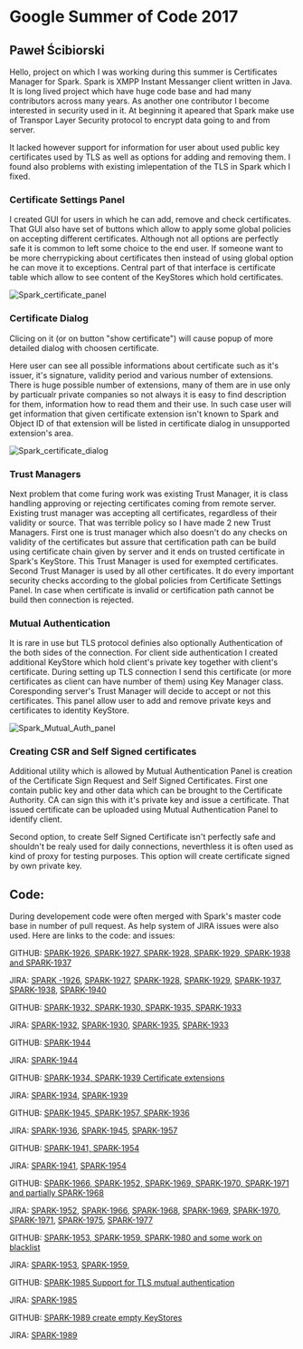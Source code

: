 # Google Summer of Code 2017

## Paweł Ścibiorski 

Hello, project on which I was working during this summer is Certificates Manager for Spark. Spark is XMPP Instant Messanger client written in Java. It is long lived project which have huge code base and had many contributors across many years. As another one contributor I become interested in security used in it. At beginning it apeared that Spark make use of Transpor Layer Security protocol to encrypt data going to and from server. 

It lacked however support for information for user about used public key certificates used by TLS as well as options for adding and removing them. I found also problems with existing imlepentation of the TLS in Spark which I fixed. 

### Certificate Settings Panel

I created GUI for users in which he can add, remove and check certificates. That GUI also have set of buttons which allow to apply some global policies on accepting different certificates. Although not all options are perfectly safe it is common to left some choice to the end user. If someone want to be more cherrypicking about certificates then instead of using global option he can move it to exceptions. Central part of that interface is certificate table which allow to see content of the KeyStores which hold certificates. 

![Spark_certificate_panel](https://github.com/Alameyo/GSoC2017/blob/master/SparkCertificatesPanel.png?raw=true)

### Certificate Dialog

Clicing on it (or on button "show certificate") will cause popup of more detailed dialog with choosen certificate.

Here user can see all possible informations about certificate such as it's issuer, it's signature, validity period and various number of extensions. There is huge possible number of extensions, many of them are in use only by particualr private companies so not always it is easy to find description for them, information how to read them and their use. In such case user will get information that given certificate extension isn't known to Spark and Object ID of that extension will be listed in certificate dialog in unsupported extension's area.

![Spark_certificate_dialog](https://github.com/Alameyo/GSoC2017/blob/master/SparkCertificateDialog.png)

### Trust Managers

Next problem that come furing work was existing Trust Manager, it is class handling approving or rejecting certificates coming from remote server. Existing trust manager was accepting all certificates, regardless of their validity or source. That was terrible policy so I have made 2 new Trust Managers. First one is trust manager which also doesn't do any checks on validity of the certificates but assure that certification path can be build using certificate chain given by server and it ends on trusted certificate in Spark's KeyStore. This Trust Manager is used for exempted certificates. Second Trust Manager is used by all other certificates. It do every important security checks according to the global policies from Certificate Settings Panel. In case when certificate is invalid or certification path cannot be build then connection is rejected.

### Mutual Authentication

It is rare in use but TLS protocol definies also optionally Authentication of the both sides of the connection. For client side authentication I created additional KeyStore which hold client's private key together with client's certificate. During setting up TLS connection I send this certificate (or more certificates as client can have number of them) using Key Manager class. Coresponding server's Trust Manager will decide to accept or not this certificates. This panel allow user to add and remove private keys and certificates to identity KeyStore.

![Spark_Mutual_Auth_panel](https://github.com/Alameyo/GSoC2017/blob/master/SparkMutualAuthPanel.png)

### Creating CSR and Self Signed certificates

Additional utility which is allowed by Mutual Authentication Panel is creation of the Certificate Sign Request and Self Signed Certificates. First one contain public key and other data which can be brought to the Certificate Authority. CA can sign this with it's private key and issue a certificate. That issued certificate can be uploaded using Mutual Authentication Panel to identify client. 

Second option, to create Self Signed Certificate isn't perfectly safe and shouldn't be realy used for daily connections, neverthless it is often used as kind of proxy for testing purposes. This option will create certificate signed by own private key.

## Code:
During developement code were often merged with Spark's master code base in number of pull request. As help system of JIRA issues were also used. Here are links to the code: and issues:

GITHUB: [SPARK-1926, SPARK-1927, SPARK-1928, SPARK-1929, SPARK-1938 and SPARK-1937](https://github.com/igniterealtime/Spark/pull/344) 

JIRA: [SPARK -1926](https://issues.igniterealtime.org/browse/SPARK-1926), [SPARK-1927](https://issues.igniterealtime.org/browse/SPARK-1927), [SPARK-1928](https://issues.igniterealtime.org/browse/SPARK-1928), [SPARK-1929](https://issues.igniterealtime.org/browse/SPARK-1929), [SPARK-1937](https://issues.igniterealtime.org/browse/SPARK-1937), [SPARK-1938](https://issues.igniterealtime.org/browse/SPARK-1938), [SPARK-1940](https://issues.igniterealtime.org/browse/SPARK-1940)

GITHUB: [SPARK-1932, SPARK-1930, SPARK-1935, SPARK-1933](https://github.com/igniterealtime/Spark/pull/345) 

JIRA: [SPARK-1932](https://issues.igniterealtime.org/browse/SPARK-1932), [SPARK-1930](https://issues.igniterealtime.org/browse/SPARK-1930), [SPARK-1935](https://issues.igniterealtime.org/browse/SPARK-1935), [SPARK-1933](https://issues.igniterealtime.org/browse/SPARK-1933)

GITHUB: [SPARK-1944](https://github.com/igniterealtime/Spark/pull/346)

JIRA: [SPARK-1944](https://issues.igniterealtime.org/browse/SPARK-1944)

GITHUB: [SPARK-1934, SPARK-1939 Certificate extensions](https://github.com/igniterealtime/Spark/pull/351)

JIRA: [SPARK-1934](https://issues.igniterealtime.org/browse/SPARK-1934), [SPARK-1939](https://issues.igniterealtime.org/browse/SPARK-1939)

GITHUB: [SPARK-1945, SPARK-1957, SPARK-1936](https://github.com/igniterealtime/Spark/pull/352)

JIRA: [SPARK-1936](https://issues.igniterealtime.org/browse/SPARK-1936), [SPARK-1945](https://issues.igniterealtime.org/browse/SPARK-1945), [SPARK-1957](https://issues.igniterealtime.org/browse/SPARK-1957)

GITHUB: [SPARK-1941, SPARK-1954](https://github.com/igniterealtime/Spark/pull/353)

JIRA: [SPARK-1941](https://issues.igniterealtime.org/browse/SPARK-1941), [SPARK-1954](https://issues.igniterealtime.org/browse/SPARK-1954)

GITHUB: [SPARK-1966, SPARK-1952, SPARK-1969, SPARK-1970, SPARK-1971 and partially SPARK-1968](https://github.com/igniterealtime/Spark/pull/356)

JIRA: [SPARK-1952](https://issues.igniterealtime.org/browse/SPARK-1952), [SPARK-1966](https://issues.igniterealtime.org/browse/SPARK-1966), [SPARK-1968](https://issues.igniterealtime.org/browse/SPARK-1968), [SPARK-1969](https://issues.igniterealtime.org/browse/SPARK-1969), [SPARK-1970](https://issues.igniterealtime.org/browse/SPARK-1970), [SPARK-1971](https://issues.igniterealtime.org/browse/SPARK-1971), [SPARK-1975](https://issues.igniterealtime.org/browse/SPARK-1975), [SPARK-1977](https://issues.igniterealtime.org/browse/SPARK-1977)

GITHUB: [SPARK-1953, SPARK-1959, SPARK-1980 and some work on blacklist](https://github.com/igniterealtime/Spark/pull/367)

JIRA: [SPARK-1953](https://issues.igniterealtime.org/browse/SPARK-1953), [SPARK-1959](https://issues.igniterealtime.org/browse/SPARK-1959),  

GITHUB: [SPARK-1985 Support for TLS mutual authentication](https://github.com/igniterealtime/Spark/pull/371)

JIRA: [SPARK-1985](https://issues.igniterealtime.org/browse/SPARK-1985)

GITHUB: [SPARK-1989 create empty KeyStores](https://github.com/igniterealtime/Spark/pull/376)

JIRA: [SPARK-1989](https://issues.igniterealtime.org/browse/SPARK-1989)
